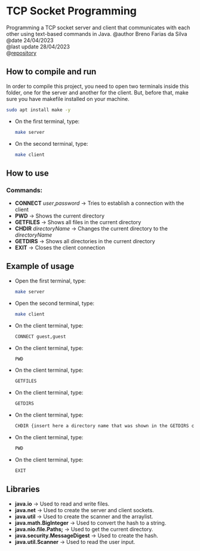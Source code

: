 
# TCP Socket Programming
Programming a TCP socket server and client that communicates with each other using text-based commands in Java.
@author Breno Farias da Silva  
@date 24/04/2023  
@last update 28/04/2023  
@[repository](https://github.com/BrenoFariasdaSilva/University/tree/main/Distributed%20Systems/Activity%2001%20-%20TCP%20Socket%20Programming/Text-based%20Message%20Processing%20Server)  
## How to compile and run
In order to compile this project, you need to open two terminals inside this folder, one for the server and another for the client.
But, before that, make sure you have makefile installed on your machine.
```bash
sudo apt install make -y
```
- On the first terminal, type:  
    ```bash
    make server
    ```
- On the second terminal, type:  
    ```bash
    make client
    ```
## How to use
### Commands:
- **CONNECT** *user*,*password* -> Tries to establish a connection with the client
- **PWD** -> Shows the current directory
- **GETFILES** -> Shows all files in the current directory
- **CHDIR** *directoryName* -> Changes the current directory to the *directoryName*
- **GETDIRS** -> Shows all directories in the current directory
- **EXIT** -> Closes the client connection

## Example of usage
- Open the first terminal, type:
    ```bash
    make server
    ```
- Open the second terminal, type:
    ```bash
    make client
    ```
- On the client terminal, type:
    ```bash
    CONNECT guest,guest
    ```
- On the client terminal, type:
    ```bash
    PWD
    ```
- On the client terminal, type:
    ```bash
    GETFILES
    ```
- On the client terminal, type:
    ```bash
    GETDIRS
    ```
- On the client terminal, type:
    ```bash
    CHDIR {insert here a directory name that was shown in the GETDIRS command}
    ```
- On the client terminal, type:
    ```bash
    PWD
    ```
- On the client terminal, type:
    ```bash
    EXIT
    ```

## Libraries
* **java.io** -> Used to read and write files.
* **java.net** -> Used to create the server and client sockets.
* **java.util** -> Used to create the scanner and the arraylist.
* **java.math.BigInteger** -> Used to convert the hash to a string.
* **java.nio.file.Paths;** -> Used to get the current directory.
* **java.security.MessageDigest** -> Used to create the hash.
* **java.util.Scanner** -> Used to read the user input.